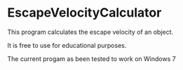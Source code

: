 EscapeVelocityCalculator
========================
This program calculates the escape velocity of an object.

It is free to use for educational purposes.

The current progam as been tested to work on Windows 7
